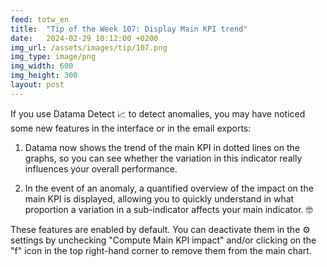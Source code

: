 ```yaml
---
feed: totw_en
title:  "Tip of the Week 107: Display Main KPI trend"
date:   2024-02-29 10:12:00 +0200
img_url: /assets/images/tip/107.png
img_type: image/png
img_width: 600
img_height: 300
layout: post
---
```



If you use Datama Detect 📈 to detect anomalies, you may have noticed some new features in the interface or in the email exports:

1. Datama now shows the trend of the main KPI in dotted lines on the graphs, so you can see whether the variation in this indicator really influences your overall performance.

2. In the event of an anomaly, a quantified overview of the impact on the main KPI is displayed, allowing you to quickly understand in what proportion a variation in a sub-indicator affects your main indicator. 🤓  

These features are enabled by default. You can deactivate them in the ⚙️ settings by unchecking "Compute Main KPI impact" and/or clicking on the "f" icon in the top right-hand corner to remove them from the main chart.
